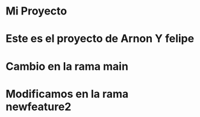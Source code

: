 # Mi Proyecto 

# Este es el proyecto de Arnon Y felipe

# Cambio en la rama main
# Modificamos en la rama newfeature2
